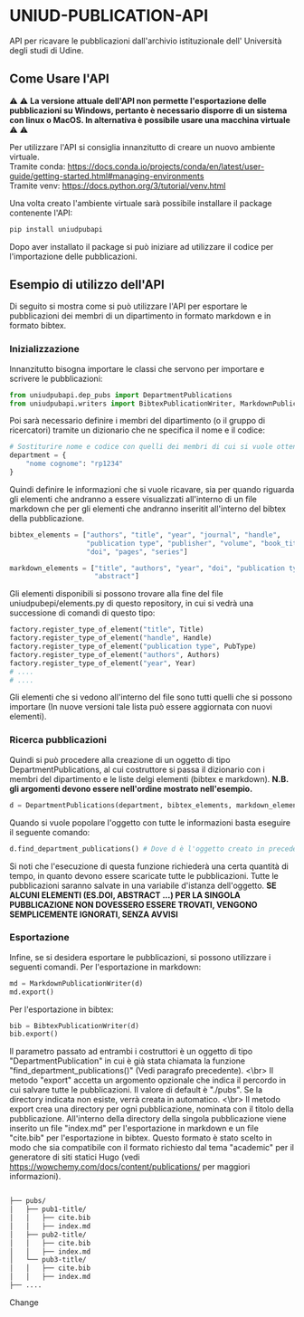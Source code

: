 # UNIUD-PUBLICATION-API
API per ricavare le pubblicazioni dall'archivio istituzionale dell' Università degli studi di Udine.


## Come Usare l'API

:warning: :warning: **La versione attuale dell'API non permette l'esportazione delle pubblicazioni su Windows, pertanto è necessario disporre di un sistema con linux o MacOS. In alternativa è possibile usare una macchina virtuale** :warning: :warning:

Per utilizzare l'API si consiglia innanzitutto di creare un nuovo ambiente virtuale.</br>
Tramite conda: https://docs.conda.io/projects/conda/en/latest/user-guide/getting-started.html#managing-environments </br>
Tramite venv: https://docs.python.org/3/tutorial/venv.html

Una volta creato l'ambiente virtuale sarà possibile installare il package contenente l'API:

```bash
pip install uniudpubapi
```

Dopo aver installato il package si può iniziare ad utilizzare il codice per l'importazione delle pubblicazioni.</br>

## Esempio di utilizzo dell'API
Di seguito si mostra come si può utilizzare l'API per esportare le pubblicazioni dei membri di un dipartimento in formato markdown e in formato bibtex.

### Inizializzazione
Innanzitutto bisogna importare le classi che servono per importare e scrivere le pubblicazioni:
```python
from uniudpubapi.dep_pubs import DepartmentPublications
from uniudpubapi.writers import BibtexPublicationWriter, MarkdownPublicationWriter
```
Poi sarà necessario definire i membri del dipartimento (o il gruppo di ricercatori) tramite un dizionario che ne specifica il nome e il codice:

```python
# Sostiturire nome e codice con quelli dei membri di cui si vuole ottenere le pubblicazioni
department = {
    "nome cognome": "rp1234"
}
```
Quindi definire le informazioni che si vuole ricavare, sia per quando riguarda gli elementi che andranno a essere visualizzati all'interno di un file markdown che per gli elementi che andranno inseritit all'interno del bibtex della pubblicazione.

```python
bibtex_elements = ["authors", "title", "year", "journal", "handle",
                   "publication type", "publisher", "volume", "book_title",
                   "doi", "pages", "series"]

markdown_elements = ["title", "authors", "year", "doi", "publication type",
                     "abstract"]
```
Gli elementi disponibili si possono trovare alla fine del file uniudpubepi/elements.py di questo repository, in cui si vedrà una successione di comandi di questo tipo:

```python
factory.register_type_of_element("title", Title)
factory.register_type_of_element("handle", Handle)
factory.register_type_of_element("publication type", PubType)
factory.register_type_of_element("authors", Authors)
factory.register_type_of_element("year", Year)
# ....
# ....
```
Gli elementi che si vedono all'interno del file sono tutti quelli che si possono importare (In nuove versioni tale lista può essere aggiornata con nuovi elementi).

### Ricerca pubblicazioni
Quindi si può procedere alla creazione di un oggetto di tipo DepartmentPublications, al cui costruttore si passa il dizionario con i membri del dipartimento e le liste delgi elementi (bibtex e markdown).
**N.B. gli argomenti devono essere nell'ordine mostrato nell'esempio.**
```python
d = DepartmentPublications(department, bibtex_elements, markdown_elements)
```
Quando si vuole popolare l'oggetto con tutte le informazioni basta eseguire il seguente comando:
```python
d.find_department_publications() # Dove d è l'oggetto creato in precedenza
```
Si noti che l'esecuzione di questa funzione richiederà una certa quantità di tempo, in quanto devono essere scaricate tutte le pubblicazioni.
Tutte le pubblicazioni saranno salvate in una variabile d'istanza dell'oggetto.
**SE ALCUNI ELEMENTI (ES.DOI, ABSTRACT ...) PER LA SINGOLA PUBBLICAZIONE NON DOVESSERO ESSERE TROVATI, VENGONO SEMPLICEMENTE IGNORATI, SENZA AVVISI**

### Esportazione
Infine, se si desidera esportare le pubblicazioni, si possono utilizzare i seguenti comandi.
Per l'esportazione in markdown:

```python
md = MarkdownPublicationWriter(d)
md.export()
```
Per l'esportazione in bibtex:

```python
bib = BibtexPublicationWriter(d)
bib.export()
```
Il parametro passato ad entrambi i costruttori è un oggetto di tipo "DepartmentPublication" in cui è già stata chiamata la funzione "find_department_publications()" (Vedi paragrafo precedente). <\br>
Il metodo "export" accetta un argomento opzionale che indica il percordo in cui salvare tutte le pubblicazioni. Il valore di default è "./pubs". Se la directory indicata non esiste, verrà creata in automatico. <\br>
Il metodo export crea una directory per ogni pubblicazione, nominata con il titolo della pubblicazione. All'interno della directory della singola pubblicazione viene inserito un file "index.md" per l'esportazione in markdown e un file "cite.bib" per l'esportazione in bibtex.
Questo formato è stato scelto in modo che sia compatibile con il formato richiesto dal tema "academic" per il generatore di siti statici Hugo (vedi https://wowchemy.com/docs/content/publications/ per maggiori informazioni).</br>

```bash

├── pubs/
│   ├── pub1-title/
│   │   ├── cite.bib
│   │   ├── index.md
│   ├── pub2-title/
│   │   ├── cite.bib
│   │   ├── index.md
│   └── pub3-title/
│   │   ├── cite.bib
│   │   ├── index.md
├── ....

```
Change
